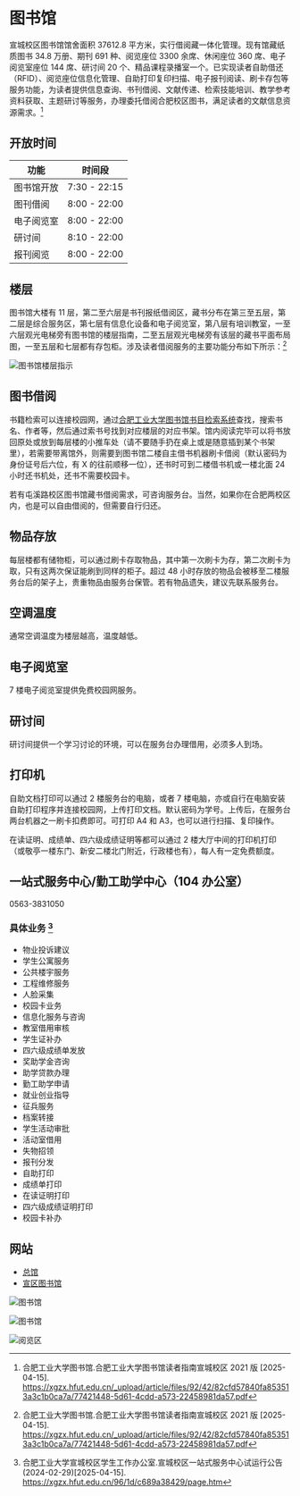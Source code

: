 # 图书馆

宣城校区图书馆馆舍面积 37612.8 平方米，实行借阅藏一体化管理。现有馆藏纸质图书 34.8 万册、期刊 691 种、阅览座位 3300 余席、休闲座位 360 席、电子阅览室座位 144 席、研讨间 20 个、精品课程录播室一个。已实现读者自助借还（RFID）、阅览座位信息化管理、自助打印复印扫描、电子报刊阅读、刷卡存包等服务功能，为读者提供信息查询、书刊借阅、文献传递、检索技能培训、教学参考资料获取、主题研讨等服务，办理委托借阅合肥校区图书，满足读者的文献信息资源需求。[^1]

## 开放时间

| 功能       | 时间段       |
| ---------- | ------------ |
| 图书馆开放 | 7:30 - 22:15 |
| 图刊借阅   | 8:00 - 22:00 |
| 电子阅览室 | 8:00 - 22:00 |
| 研讨间     | 8:10 - 22:00 |
| 报刊阅览   | 8:00 - 22:00 |

## 楼层

图书馆大楼有 11 层，第二至六层是书刊报纸借阅区，藏书分布在第三至五层，第二层是综合服务区，第七层有信息化设备和电子阅览室，第八层有培训教室，一至六层观光电梯旁有图书馆的楼层指南，二至五层观光电梯旁有该层的藏书平面布局图，一至五层和七层都有存包柜。涉及读者借阅服务的主要功能分布如下所示：[^1]

![图书馆楼层指示](library_floors.png)

## 图书借阅

书籍检索可以连接校园网，通过[合肥工业大学图书馆书目检索系统](http://210.45.242.5:8080/opac/search_adv.php#/index)查找，搜索书名、作者等，然后通过索书号找到对应楼层的对应书架。馆内阅读完毕可以将书放回原处或放到每层楼的小推车处（请不要随手扔在桌上或是随意插到某个书架里），若需要带离馆外，则需要到图书馆二楼自主借书机器刷卡借阅（默认密码为身份证号后六位，有 X 的往前顺移一位），还书时可到二楼借书机或一楼北面 24 小时还书机处，还书不需要校园卡。

若有屯溪路校区图书馆藏书借阅需求，可咨询服务台。当然，如果你在合肥两校区内，也是可以自由借阅的，但需要自行归还。

## 物品存放

每层楼都有储物柜，可以通过刷卡存取物品，其中第一次刷卡为存，第二次刷卡为取，只有这两次保证能刷到同样的柜子。超过 48 小时存放的物品会被移至二楼服务台后的架子上，贵重物品由服务台保管。若有物品遗失，建议先联系服务台。

## 空调温度

通常空调温度为楼层越高，温度越低。

## 电子阅览室

7 楼电子阅览室提供免费校园网服务。

## 研讨间

研讨间提供一个学习讨论的环境，可以在服务台办理借用，必须多人到场。

## 打印机

自助文档打印可以通过 2 楼服务台的电脑，或者 7 楼电脑，亦或自行在电脑安装自助打印程序并连接校园网，上传打印文档。默认密码为学号。上传后，在服务台两台机器之一刷卡扣费即可。可打印 A4 和 A3，也可以进行扫描、复印操作。

在读证明、成绩单、四六级成绩证明等都可以通过 2 楼大厅中间的打印机打印（或敬亭一楼东门、新安二楼北门附近，行政楼也有），每人有一定免费额度。

## 一站式服务中心/勤工助学中心（104 办公室）

0563-3831050

### 具体业务 [^2]

- 物业投诉建议
- 学生公寓服务
- 公共楼宇服务
- 工程维修服务
- 人脸采集
- 校园卡业务
- 信息化服务与咨询
- 教室借用审核
- 学生证补办
- 四六级成绩单发放
- 奖助学金咨询
- 助学贷款办理
- 勤工助学申请
- 就业创业指导
- 征兵服务
- 档案转接
- 学生活动审批
- 活动室借用
- 失物招领
- 报刊分发
- 自助打印
- 成绩单打印
- 在读证明打印
- 四六级成绩证明打印
- 校园卡补办

## 网站

- [总馆](https://lib.hfut.edu.cn)
- [宣区图书馆](https://xclib.hfut.edu.cn)

![图书馆](library_1.jpg)

![图书馆](library_2.jpeg)

![阅览区](library_3.jpg)

[^1]:
    合肥工业大学图书馆.合肥工业大学图书馆读者指南宣城校区 2021 版 [2025-04-15].  
    <https://xgzx.hfut.edu.cn/_upload/article/files/92/42/82cfd57840fa853513a3c1b0ca7a/77421448-5d61-4cdd-a573-22458981da57.pdf>

[^2]:
    合肥工业大学宣城校区学生工作办公室.宣城校区一站式服务中心试运行公告 (2024-02-29)\[2025-04-15].  
    <https://xgzx.hfut.edu.cn/96/1d/c689a38429/page.htm>
